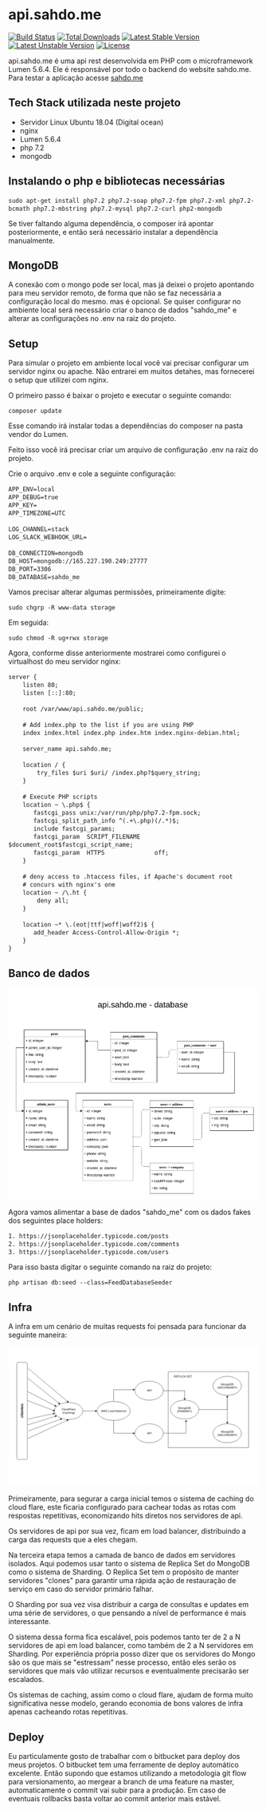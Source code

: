 # api.sahdo.me

[![Build Status](https://travis-ci.org/laravel/lumen-framework.svg)](https://travis-ci.org/laravel/lumen-framework)
[![Total Downloads](https://poser.pugx.org/laravel/lumen-framework/d/total.svg)](https://packagist.org/packages/laravel/lumen-framework)
[![Latest Stable Version](https://poser.pugx.org/laravel/lumen-framework/v/stable.svg)](https://packagist.org/packages/laravel/lumen-framework)
[![Latest Unstable Version](https://poser.pugx.org/laravel/lumen-framework/v/unstable.svg)](https://packagist.org/packages/laravel/lumen-framework)
[![License](https://poser.pugx.org/laravel/lumen-framework/license.svg)](https://packagist.org/packages/laravel/lumen-framework)

api.sahdo.me é uma api rest desenvolvida em PHP com o microframework Lumen 5.6.4. Ele é responsável por todo o backend do website sahdo.me.
Para testar a aplicação acesse [sahdo.me](http://sahdo.me) 

## Tech Stack utilizada neste projeto

- Servidor Linux Ubuntu 18.04 (Digital ocean)
- nginx
- Lumen 5.6.4
- php 7.2
- mongodb

## Instalando o php e bibliotecas necessárias

    sudo apt-get install php7.2 php7.2-soap php7.2-fpm php7.2-xml php7.2-bcmath php7.2-mbstring php7.2-mysql php7.2-curl php2-mongodb

Se tiver faltando alguma dependência, o composer irá apontar posteriormente, e então será necessário instalar a dependência manualmente.

## MongoDB

A conexão com o mongo pode ser local, mas já deixei o projeto apontando para meu servidor remoto, de forma que não se faz necessária a configuração local do mesmo. mas é opcional. Se quiser configurar no ambiente local será necessário criar o banco de dados "sahdo_me" e alterar as configurações no .env na raiz do projeto.

## Setup

Para simular o projeto em ambiente local você vai precisar configurar um servidor nginx ou apache. Não entrarei em muitos detahes, mas fornecerei o setup que utilizei com nginx.

O primeiro passo é baixar o projeto e executar o seguinte comando:

    composer update
        
Esse comando irá instalar todas a dependências do composer na pasta vendor do Lumen.

Feito isso você irá precisar criar um arquivo de configuração .env na raiz do projeto.
    
Crie o arquivo .env e cole a seguinte configuração:

    APP_ENV=local
    APP_DEBUG=true
    APP_KEY=
    APP_TIMEZONE=UTC
    
    LOG_CHANNEL=stack
    LOG_SLACK_WEBHOOK_URL=
    
    DB_CONNECTION=mongodb
    DB_HOST=mongodb://165.227.190.249:27777
    DB_PORT=3306
    DB_DATABASE=sahdo_me
    
Vamos precisar alterar algumas permissões, primeiramente digite:
    
    sudo chgrp -R www-data storage

Em seguida:

    sudo chmod -R ug+rwx storage
                  
Agora, conforme disse anteriormente mostrarei como configurei o virtualhost do meu servidor nginx:

    server {
        listen 80;
        listen [::]:80;
    
        root /var/www/api.sahdo.me/public;
    
        # Add index.php to the list if you are using PHP
        index index.html index.php index.htm index.nginx-debian.html;
    
        server_name api.sahdo.me;
    
        location / {
            try_files $uri $uri/ /index.php?$query_string;
        }
    
        # Execute PHP scripts
        location ~ \.php$ {
           fastcgi_pass unix:/var/run/php/php7.2-fpm.sock;
           fastcgi_split_path_info ^(.+\.php)(/.*)$;
           include fastcgi_params;
           fastcgi_param  SCRIPT_FILENAME    $document_root$fastcgi_script_name;
           fastcgi_param  HTTPS              off;
        }
    
        # deny access to .htaccess files, if Apache's document root
        # concurs with nginx's one
        location ~ /\.ht {
            deny all;
        }
    
        location ~* \.(eot|ttf|woff|woff2)$ {
           add_header Access-Control-Allow-Origin *;
        }
    }
    
## Banco de dados

![Database](extra/database.png)

Agora vamos alimentar a base de dados "sahdo_me" com os dados fakes dos seguintes place holders:

    1. https://jsonplaceholder.typicode.com/posts 
    2. https://jsonplaceholder.typicode.com/comments 
    3. https://jsonplaceholder.typicode.com/users 

Para isso basta digitar o seguinte comando na raiz do projeto:

    php artisan db:seed --class=FeedDatabaseSeeder 

## Infra

A infra em um cenário de muitas requests foi pensada para funcionar da seguinte maneira:

![Database](extra/infra.png)

Primeiramente, para segurar a carga inicial temos o sistema de caching do cloud flare, este ficaria configurado para cachear todas as rotas com respostas repetitivas, economizando hits diretos nos servidores de api.

Os servidores de api por sua vez, ficam em load balancer, distribuindo a carga das requests que a eles chegam.

Na terceira etapa temos a camada de banco de dados em servidores isolados. Aqui podemos usar tanto o sistema de Replica Set do MongoDB como o sistema de Sharding. O Replica Set tem o propósito de manter servidores "clones" para garantir uma rápida ação de restauração de serviço em caso do servidor primário falhar.

O Sharding por sua vez visa distribuir a carga de consultas e updates em uma série de servidores, o que pensando a nível de performance é mais interessante.

O sistema dessa forma fica escalável, pois podemos tanto ter de 2 a N servidores de api em load balancer, como também de 2 a N servidores em Sharding. Por experiência própria posso dizer que os servidores do Mongo são os que mais se "estressam" nesse processo, então eles serão os servidores que mais vão utilizar recursos e eventualmente precisarão ser escalados.

Os sistemas de caching, assim como o cloud flare, ajudam de forma muito significativa nesse modelo, gerando economia de bons valores de infra apenas cacheando rotas repetitivas.

## Deploy

Eu particulamente gosto de trabalhar com o bitbucket para deploy dos meus projetos. O bitbucket tem uma ferramente de deploy automático excelente. Então supondo que estamos utilizando a metodologia git flow para versionamento, ao mergear a branch de uma feature na master, automaticamente o commit vai subir para a produção. Em caso de eventuais rollbacks basta voltar ao commit anterior mais estável. 



